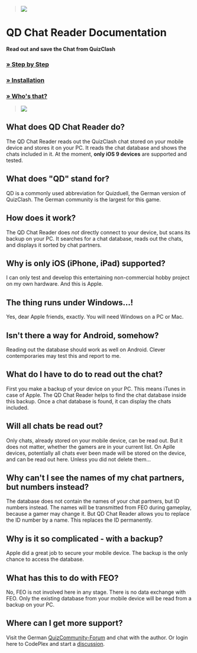 >![](EN_1537086) 
# QD Chat Reader Documentation
**Read out and save the Chat from QuizClash**


### [» Step by Step](Step-by-Step)
### [» Installation](Install)
### [» Who's that?](About)

>![](EN_1540756)
## What does QD Chat Reader do?
The QD Chat Reader reads out the QuizClash chat stored on your mobile device and stores it on your PC. It reads the chat database and shows the chats included in it. At the moment, **only iOS 9 devices** are supported and tested.
## What does "QD" stand for?
QD is a commonly used abbreviation for Quizduell, the German version of QuizClash. The German community is the largest for this game.

## How does it work?
The QD Chat Reader does _not_ directly connect to your device, but scans its backup on your PC. It searches for a chat database, reads out the chats, and displays it sorted by chat partners.

## Why is only iOS (iPhone, iPad) supported?
I can only test and develop this entertaining non-commercial hobby project on my own hardware. And this is Apple.

## The thing runs under Windows...!
Yes, dear Apple friends, exactly. You will need Windows on a PC or Mac.

## Isn't there a way for Android, somehow?
Reading out the database should work as well on Android. Clever contemporaries may test this and report to me.

## What do I have to do to read out the chat?
First you make a backup of your device on your PC. This means iTunes in case of Apple. The QD Chat Reader helps to find the chat database inside this backup.
Once a chat database is found, it can display the chats included.

## Will all chats be read out?
Only chats, already stored on your mobile device, can be read out. But it does not matter, whether the gamers are in your current list. On Aplle devices, potentially all chats ever been made will be stored on the device, and can be read out here. Unless you did not delete them...

## Why can't I see the names of my chat partners, but numbers instead?
The database does not contain the names of your chat partners, but ID numbers instead. The names will be transmitted from FEO during gameplay, because a gamer may change it.
But QD Chat Reader allows you to replace the ID number by a name. This replaces the ID permanently.

## Why is it so complicated - with a backup?
Apple did a great job to secure your mobile device. The backup is the only chance to access the database.

## What has this to do with FEO?
No, FEO is not involved here in any stage. There is no data exchange with FEO. Only the existing database from your mobile device will be read from a backup on your PC.

## Where can I get more support?
Visit the German [QuizCommunity-Forum](www.quizcommunity.de) and chat with the author. Or login here to CodePlex and start a [discussion](https://qdchatreader.codeplex.com/discussions).

